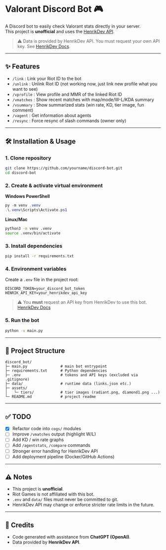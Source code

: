 # Valorant Discord Bot 🎮

A Discord bot to easily check Valorant stats directly in your server.  
This project is **unofficial** and uses the [HenrikDev API](https://docs.henrikdev.xyz/).

> ⚠️ Data is provided by HenrikDev API. You must request your own API key. See [HenrikDev Docs](https://docs.henrikdev.xyz/).

---

## ✨ Features

- `/link` : Link your Riot ID to the bot
- `/unlink` : Unlink Riot ID (not working now, just link new profile what you want to see)
- `/vprofile` : View profile and MMR of the linked Riot ID
- `/vmatches` : Show recent matches with map/mode/W-L/KDA summary
- `/vsummary` : Show summarized stats (win rate, KD, tier image, fun comment)
- `/vagent` : Get information about agents
- `/resync` : Force resync of slash commands (owner only)

---

## 🛠️ Installation & Usage

### 1. Clone repository
```bash
git clone https://github.com/yourname/discord-bot.git
cd discord-bot
```

### 2. Create & activate virtual environment

**Windows PowerShell**
```powershell
py -m venv .venv
.\.venv\Scripts\Activate.ps1
```

**Linux/Mac**
```bash
python3 -m venv .venv
source .venv/bin/activate
```

### 3. Install dependencies
```bash
pip install -r requirements.txt
```

### 4. Environment variables
Create a `.env` file in the project root:
```env
DISCORD_TOKEN=your_discord_bot_token
HENRIK_API_KEY=your_henrikdev_api_key
```

> ⚠️ You **must** request an API key from HenrikDev to use this bot.  
> [HenrikDev Docs](https://docs.henrikdev.xyz/)

### 5. Run the bot
```bash
python -u main.py
```

---

## 📂 Project Structure

```
discord_bot/
├─ main.py               # main bot entrypoint
├─ requirements.txt      # Python dependencies
├─ .env                  # tokens and API keys (excluded via .gitignore)
├─ data/                 # runtime data (links.json etc.)
├─ assets/
│   └─ tiers/            # tier images (radiant.png, diamond1.png ...)
└─ README.md             # project readme
```

---

## ✅ TODO

- [x] Refactor code into `cogs/` modules
- [ ] Improve `/vmatches` output (highlight W/L)
- [ ] Add KD / win rate graphs
- [ ] Add `/agentstats`, `/compare` commands
- [ ] Stronger error handling for HenrikDev API
- [ ] Add deployment pipeline (Docker/GitHub Actions)

---

## ⚠️ Notes

- This project is **unofficial**.  
- Riot Games is not affiliated with this bot.  
- `.env` and `data/` files must never be committed to git.  
- HenrikDev API may change or enforce stricter rate limits in the future.

---

## 🧾 Credits

- Code generated with assistance from **ChatGPT (OpenAI)**.  
- Data provided by **HenrikDev API**.
